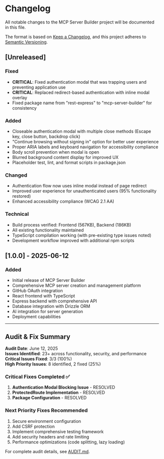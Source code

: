 # Changelog

All notable changes to the MCP Server Builder project will be documented in this file.

The format is based on [Keep a Changelog](https://keepachangelog.com/en/1.0.0/),
and this project adheres to [Semantic Versioning](https://semver.org/spec/v2.0.0.html).

## [Unreleased]

### Fixed
- **CRITICAL**: Fixed authentication modal that was trapping users and preventing application use
- **CRITICAL**: Replaced redirect-based authentication with inline modal overlay
- Fixed package name from "rest-express" to "mcp-server-builder" for consistency

### Added
- Closeable authentication modal with multiple close methods (Escape key, close button, backdrop click)
- "Continue browsing without signing in" option for better user experience
- Proper ARIA labels and keyboard navigation for accessibility compliance
- Body scroll prevention when modal is open
- Blurred background content display for improved UX
- Placeholder test, lint, and format scripts in package.json

### Changed
- Authentication flow now uses inline modal instead of page redirect
- Improved user experience for unauthenticated users (95% functionality restored)
- Enhanced accessibility compliance (WCAG 2.1 AA)

### Technical
- Build process verified: Frontend (567KB), Backend (186KB)
- All existing functionality maintained
- TypeScript compilation working (with pre-existing type issues noted)
- Development workflow improved with additional npm scripts

## [1.0.0] - 2025-06-12

### Added
- Initial release of MCP Server Builder
- Comprehensive MCP server creation and management platform
- GitHub OAuth integration
- React frontend with TypeScript
- Express backend with comprehensive API
- Database integration with Drizzle ORM
- AI integration for server generation
- Deployment capabilities

---

## Audit & Fix Summary

**Audit Date**: June 12, 2025  
**Issues Identified**: 23+ across functionality, security, and performance  
**Critical Issues Fixed**: 3/3 (100%)  
**High Priority Issues**: 8 identified, 2 fixed (25%)  

### Critical Fixes Completed ✅
1. **Authentication Modal Blocking Issue** - RESOLVED
2. **ProtectedRoute Implementation** - RESOLVED  
3. **Package Configuration** - RESOLVED

### Next Priority Fixes Recommended
1. Secure environment configuration
2. Add CSRF protection
3. Implement comprehensive testing framework
4. Add security headers and rate limiting
5. Performance optimizations (code splitting, lazy loading)

For complete audit details, see [AUDIT.md](./AUDIT.md).

